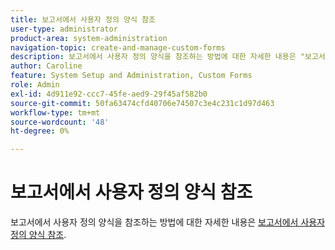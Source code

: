 ```yaml
---
title: 보고서에서 사용자 정의 양식 참조
user-type: administrator
product-area: system-administration
navigation-topic: create-and-manage-custom-forms
description: 보고서에서 사용자 정의 양식을 참조하는 방법에 대한 자세한 내용은 "보고서에서 사용자 정의 양식 참조" 문서를 참조하십시오.
author: Caroline
feature: System Setup and Administration, Custom Forms
role: Admin
exl-id: 4d911e92-ccc7-45fe-aed9-29f45af582b0
source-git-commit: 50fa63474cfd40706e74507c3e4c231c1d97d463
workflow-type: tm+mt
source-wordcount: '48'
ht-degree: 0%

---
```


# 보고서에서 사용자 정의 양식 참조

보고서에서 사용자 정의 양식을 참조하는 방법에 대한 자세한 내용은 [보고서에서 사용자 정의 양식 참조](../../../reports-and-dashboards/reports/creating-and-managing-reports/reference-custom-form-report.md).
